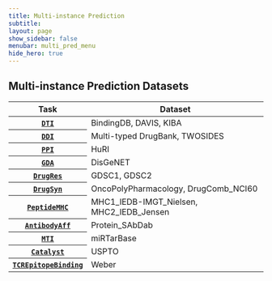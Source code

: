 ```yaml
---
title: Multi-instance Prediction
subtitle:
layout: page
show_sidebar: false
menubar: multi_pred_menu
hide_hero: true
---
```


## Multi-instance Prediction Datasets

<table class = "table is-hoverable">
   <thead>
      <tr>
      	 <th>Task</th>
      	 <th>Dataset</th>
      </tr>
   </thead>
   <tbody>
      <tr>
      	<th><a href="/multi_pred_tasks/dti"><code>DTI</code></a></th>
      	<td> BindingDB, DAVIS, KIBA </td>
      </tr>
      <tr>
      	<th><a href="/multi_pred_tasks/ddi"><code>DDI</code></a></th>
      	<td>Multi-typed DrugBank, TWOSIDES </td>
      </tr>
      <tr>
      	<th><a href="/multi_pred_tasks/ppi"> <code>PPI</code></a></th>
      	<td>HuRI</td>
      </tr>
      <tr>
      	<th><a href="/multi_pred_tasks/gdi"><code>GDA</code></a></th>
      	<td>DisGeNET</td>
      </tr>
 	  <tr>
 	  	<th><a href="/multi_pred_tasks/drugres"><code>DrugRes</code></a></th>
 	  	<td>GDSC1, GDSC2</td>
 	  </tr>        
	  <tr>
	  	<th><a href="/multi_pred_tasks/drugsyn"><code>DrugSyn</code></a></th>
	  	<td>OncoPolyPharmacology, DrugComb_NCI60</td>
	  </tr>         
      <tr>
      	<th><a href="/multi_pred_tasks/peptidemhc"><code>PeptideMHC</code></a></th>
      	<td>MHC1_IEDB-IMGT_Nielsen, MHC2_IEDB_Jensen</td>
      </tr>
      <tr>
      	<th><a href="/multi_pred_tasks/antibodyaff"><code>AntibodyAff</code></a></th>
      	<td>Protein_SAbDab</td>
      </tr>
      <tr>
      	<th><a href="/multi_pred_tasks/mti"><code>MTI</code></a></th>
      	<td>miRTarBase</td>
      </tr>
      <tr>
      	<th><a href="/multi_pred_tasks/catalyst"><code>Catalyst</code></a></th>
      	<td>USPTO</td>
      </tr>
      <tr>
            <th><a href="/multi_pred_tasks/tcrepitope"><code>TCREpitopeBinding</code></a></th>
            <td>Weber</td>
      </tr>
   </tbody>
</table>